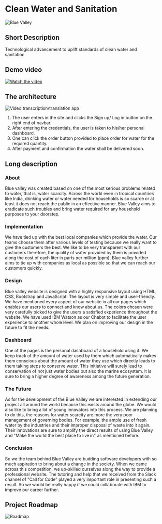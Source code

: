 # Clean Water and Sanitation

![Blue Valley](https://user-images.githubusercontent.com/72182858/127742011-4b5a45b7-1b51-435f-bd1a-5cfe4730a1f0.jpg)


## Short Description 

Technological advancement to uplift standards of clean water and sanitation

## Demo video 

[![Watch the video](https://user-images.githubusercontent.com/72182858/127743628-778fa0f1-03c0-4536-8174-4563110f5ded.jpeg)](https://youtu.be/Ex-PlGfAF3M)

## The architecture

![Video transcription/translation app](https://user-images.githubusercontent.com/72182858/127742562-7d94394a-d4a9-494d-917d-2af4c64b2636.jpeg)

1. The user enters in the site and clicks the Sign up/ Log in button on the right end of navbar.
2. After entering the credentials, the user is taken to his/her personal dashboard.
3. One can click the order button provided to place order for water for the required quantity.
4. After payment and confirmation the water shall be delivered soon.

## Long description 

### About

Blue valley was created based on one of the most serious problems related to water, that is, water scarcity. Across the world even in tropical countries like India, drinking water or water needed for households is so scarce or at least it does not reach the public in an effective manner. Blue Valley aims to eradicate such troubles and bring water required for any household purposes to your doorstep.

### Implementation

We have tied up with the best local companies which provide the water. Our teams choose them after various levels of testing because we really want to give the customers the best. We like to be very transparent with our customers therefore, the quality of water provided by them is provided along the cost of each liter in parts per million (ppm). Blue valley further aims to tie up with companies as local as possible so that we can reach our customers quickly.

### Design

Blue valley website is designed with a highly responsive layout using HTML, CSS, Bootstrap and JavaScript. The layout is very simple and user-friendly. We have mentioned every aspect of our website in all our pages which enables our users to connect and know about us. The colors chosen were very carefully picked to give the users a satisfied experience throughout the website. We have used IBM Watson as our Chabot to facilitate the user experience to another whole level. We plan on improving our design in the future to fit the needs.

### Dashboard

One of the pages is the personal dashboard of a household using it. We keep track of the amount of water used by them which automatically makes them conscious about the amount of water they use which directly leads to them taking steps to conserve water. This initiative will surely lead to conservation of not just water bodies but also the marine ecosystem. It is sure to bring a higher degree of awareness among the future generation.

### The Future

As for the development of the Blue Valley we are interested in extending our project all around the world because this exists around the globe. We would also like to bring a lot of young innovators into this process. We are planning to do this, the reasons for water scarcity are more the very poor management of governing bodies. For example, the ample use of fresh water by the industries and their improper disposal of waste into it again. Their innovations are sure to amplify the direct results of using Blue Valley and  "Make the world the best place to live in" as mentioned before.

### Conclusion

So we the team behind Blue Valley are budding software developers with so much aspiration to bring about a change in the society. When we came across this competition, we up-skilled ourselves along the way to provide a professional website. The tutoring and help that we received from the Slack channel of "Call for Code" played a very important role in presenting such a result. So we would be really happy if we could collaborate with IBM to improve our career further.

## Project Roadmap

![Roadmap](https://user-images.githubusercontent.com/72182858/127742296-31961ad9-8823-407d-9759-81a65ce2995b.jpeg)




